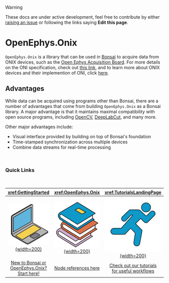 > [!Warning]
> These docs are under active development, feel free to contribute by either [raising an issue](https://github.com/bonsai-rx/docs/issues) or following the links saying **Edit this page**.

# OpenEphys.Onix

`OpenEphys.Onix` is a library that can be used in [Bonsai](https://bonsai-rx.org/) to acquire data from ONIX devices, such as the [Open Ephys Acquisition Board](https://open-ephys.github.io/acq-board-docs/). For more details on the ONI specification, check out [this link](https://open-ephys.github.io/ONI/), and to learn more about ONIX devices and their implemention of ONI, click [here](https://open-ephys.github.io/onix-docs/).

## Advantages

While data can be acquired using programs other than Bonsai, there are a number of advantages that come from building `OpenEphys.Onix` as a Bonsai library. A major advantage is that it maintains maximal compatibility with open source programs, including [OpenCV](https://opencv.org/), [DeepLabCut](https://www.mackenziemathislab.org/deeplabcut), and many more.

Other major advantages include:
* Visual interface provided by building on top of Bonsai's foundation
* Time-stamped synchronization across multiple devices
* Combine data streams for real-time processing

<br>

### Quick Links
<br>

<div class="quick-links">

| <xref:GettingStarted> | <xref:OpenEphys.Onix> | <xref:TutorialsLandingPage> |
|:--------------:|:-------------------:|:---------:|
| [![User Guide](images/macbook.svg){width=200}](xref:GettingStarted) | [![Node Guide](images/books.svg){width=200}](xref:OpenEphys.Onix) | [![Tutorials](images/running.svg){width=200}](xref:TutorialsLandingPage) |
| [New to Bonsai or <br>OpenEphys.Onix? Start here!](xref:GettingStarted) | [Node references here](xref:OpenEphys.Onix) | [Check out our tutorials <br>for useful workflows](xref:TutorialsLandingPage) |

</div>